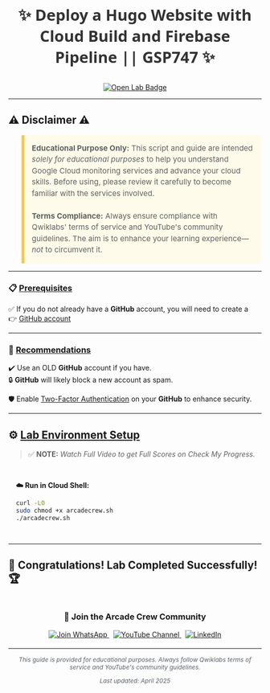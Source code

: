 <h1 align="center" style="font-family: 'Segoe UI', sans-serif; font-size: 2.2em; color: #333; padding-bottom: 10px;">
✨ Deploy a Hugo Website with Cloud Build and Firebase Pipeline || GSP747 ✨
</h1>

<div align="center">
  <a href="https://www.cloudskillsboost.google/focuses/14353?parent=catalog" target="_blank" rel="noopener noreferrer">
    <img src="https://img.shields.io/badge/Open_Lab-Cloud_Skills_Boost-4285F4?style=for-the-badge&logo=google&logoColor=white&labelColor=34A853" alt="Open Lab Badge">
  </a>
</div>

---

## ⚠️ Disclaimer ⚠️

<blockquote style="background-color: #fffbea; border-left: 6px solid #f7c948; padding: 1em; font-size: 15px; line-height: 1.5;">
  <strong>Educational Purpose Only:</strong> This script and guide are intended <em>solely for educational purposes</em> to help you understand Google Cloud monitoring services and advance your cloud skills. Before using, please review it carefully to become familiar with the services involved.
  <br><br>
  <strong>Terms Compliance:</strong> Always ensure compliance with Qwiklabs' terms of service and YouTube's community guidelines. The aim is to enhance your learning experience—<em>not</em> to circumvent it.
</blockquote>

---

### 📋 <ins>**Prerequisites**</ins>

✅ If you do not already have a **GitHub** account, you will need to create a  
👉 [GitHub account](https://github.com/signup)

---

### 🔐 <ins>**Recommendations**</ins>

✔️ Use an OLD **GitHub** account if you have.  
🔒 **GitHub** will likely block a new account as spam.

🛡️ Enable [Two-Factor Authentication](https://docs.github.com/en/authentication/securing-your-account-with-two-factor-authentication-2fa/configuring-two-factor-authentication) on your **GitHub** to enhance security.

---

## ⚙️ <ins>Lab Environment Setup</ins>

> ✅ **NOTE:** *Watch Full Video to get Full Scores on Check My Progress.*

<div style="padding: 15px; margin: 10px 0;">
<p><strong>☁️ Run in Cloud Shell:</strong></p>

```bash
curl -LO 
sudo chmod +x arcadecrew.sh
./arcadecrew.sh
```
</div>

---

## 🎉 **Congratulations! Lab Completed Successfully!** 🏆  

<div align="center" style="padding: 5px;">
  <h3>📱 Join the Arcade Crew Community</h3>
  
  <a href="https://chat.whatsapp.com/KkNEauOhBQXHdVcmqIlv9F">
    <img src="https://img.shields.io/badge/Join_WhatsApp-25D366?style=for-the-badge&logo=whatsapp&logoColor=white" alt="Join WhatsApp">
  </a>
  &nbsp;
  <a href="https://www.youtube.com/@Arcade61432?sub_confirmation=1">
    <img src="https://img.shields.io/badge/Subscribe-Arcade%20Crew-FF0000?style=for-the-badge&logo=youtube&logoColor=white" alt="YouTube Channel">
  </a>
  &nbsp;
  <a href="https://www.linkedin.com/in/gourav61432/">
    <img src="https://img.shields.io/badge/LINKEDIN-Gourav%20Sen-0077B5?style=for-the-badge&logo=linkedin&logoColor=white" alt="LinkedIn">
</a>


</div>

---

<div align="center">
  <p style="font-size: 12px; color: #586069;">
    <em>This guide is provided for educational purposes. Always follow Qwiklabs terms of service and YouTube's community guidelines.</em>
  </p>
  <p style="font-size: 12px; color: #586069;">
    <em>Last updated: April 2025</em>
  </p>
</div>